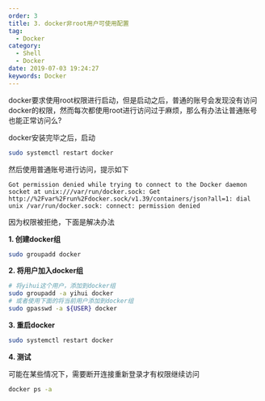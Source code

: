 ```yaml
---
order: 3
title: 3. docker非root用户可使用配置
tag:
  - Docker
category:
  - Shell
  - Docker
date: 2019-07-03 19:24:27
keywords: Docker
---
```


docker要求使用root权限进行启动，但是启动之后，普通的账号会发现没有访问docker的权限，然而每次都使用root进行访问过于麻烦，那么有办法让普通账号也能正常访问么?

<!-- more -->

docker安装完毕之后，启动

```bash
sudo systemctl restart docker
```

然后使用普通账号进行访问，提示如下

```
Got permission denied while trying to connect to the Docker daemon socket at unix:///var/run/docker.sock: Get http://%2Fvar%2Frun%2Fdocker.sock/v1.39/containers/json?all=1: dial unix /var/run/docker.sock: connect: permission denied
```

因为权限被拒绝，下面是解决办法

**1. 创建docker组**

```bash
sudo groupadd docker
```

**2. 将用户加入docker组**

```bash
# 将yihui这个用户，添加到docker组
sudo groupadd -a yihui docker
# 或者使用下面的将当前用户添加到docker组
sudo gpasswd -a ${USER} docker
```

**3. 重启docker**

```bash
sudo systemctl restart docker
```

**4. 测试**

可能在某些情况下，需要断开连接重新登录才有权限继续访问

```bash
docker ps -a
```
